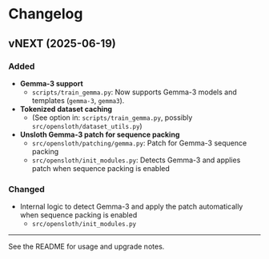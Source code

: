 # Changelog

## vNEXT (2025-06-19)

### Added
- **Gemma-3 support**  
  - `scripts/train_gemma.py`: Now supports Gemma-3 models and templates (`gemma-3`, `gemma3`).
- **Tokenized dataset caching**  
  - (See option in: `scripts/train_gemma.py`, possibly `src/opensloth/dataset_utils.py`)
- **Unsloth Gemma-3 patch for sequence packing**  
  - `src/opensloth/patching/gemma.py`: Patch for Gemma-3 sequence packing
  - `src/opensloth/init_modules.py`: Detects Gemma-3 and applies patch when sequence packing is enabled

### Changed
- Internal logic to detect Gemma-3 and apply the patch automatically when sequence packing is enabled  
  - `src/opensloth/init_modules.py`

---

See the README for usage and upgrade notes.
